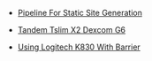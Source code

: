 <ul><li><a href="pipeline_for_static_site_generation.html">Pipeline For Static Site Generation</a></li></ul><ul><li><a href="tandem_tslim_x2_dexcom_g6.html">Tandem Tslim X2 Dexcom G6</a></li></ul><ul><li><a href="using_logitech_k830_with_barrier.html">Using Logitech K830 With Barrier</a></li></ul>